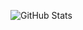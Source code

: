 ![GitHub Stats](https://github-readme-stats.vercel.app/api?username=vaibhavwagh19&show_icons=true&theme=radical)
